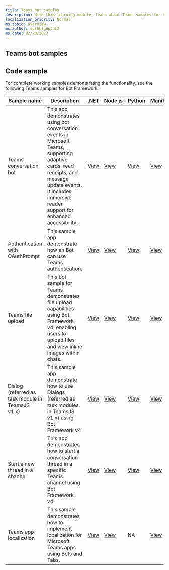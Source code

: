 ```yaml
---
title: Teams bot samples
description: With this learning module, learn about Teams samples for Bot Framework, which includes working samples demonstrating the functionality.
localization_priority: Normal
ms.topic: overview
ms.author: surbhigupta12
ms.date: 02/20/2023
---
```


## Teams bot samples

## Code sample

For complete working samples demonstrating the functionality, see the following Teams samples for Bot Framework:

| **Sample name** | **Description** | **.NET** | **Node.js** | **Python** | **Manifest**|
|--------|------------- |---|---|---|---|
| Teams conversation bot | This app demonstrates using bot conversation events in Microsoft Teams, supporting adaptive cards, read receipts, and message update events. It includes immersive reader support for enhanced accessibility. | [View](https://github.com/OfficeDev/Microsoft-Teams-Samples/tree/main/samples/bot-conversation/csharp)| [View](https://github.com/OfficeDev/Microsoft-Teams-Samples/tree/main/samples/bot-conversation/nodejs)| [View](https://github.com/OfficeDev/Microsoft-Teams-Samples/tree/main/samples/bot-conversation/python) |[View](https://github.com/OfficeDev/Microsoft-Teams-Samples/tree/main/samples/bot-conversation/csharp/demo-manifest/bot-conversation.zip) |
| Authentication with OAuthPrompt| This sample app demonstrate how an Bot can use Teams authentication. | [View](https://github.com/OfficeDev/Microsoft-Teams-Samples/tree/main/samples/bot-teams-authentication/csharp)| [View](https://github.com/OfficeDev/Microsoft-Teams-Samples/tree/main/samples/bot-conversation-sso-quickstart/js)| [View](https://github.com/OfficeDev/Microsoft-Teams-Samples/tree/main/samples/bot-teams-authentication/python) |[View](https://github.com/OfficeDev/Microsoft-Teams-Samples/tree/main/samples/bot-teams-authentication/csharp/demo-manifest/bot-teams-authentication.zip) |
|Teams file upload | This bot sample for Teams demonstrates file upload capabilities using Bot Framework v4, enabling users to upload files and view inline images within chats. | [View](https://github.com/OfficeDev/Microsoft-Teams-Samples/tree/main/samples/bot-file-upload/csharp) | [View](https://github.com/OfficeDev/Microsoft-Teams-Samples/tree/main/samples/bot-file-upload/nodejs) | [View](https://github.com/OfficeDev/Microsoft-Teams-Samples/tree/main/samples/bot-file-upload/python) |[View](https://github.com/OfficeDev/Microsoft-Teams-Samples/tree/main/samples/bot-file-upload/csharp/demo-manifest/bot-file-upload.zip) |
| Dialog (referred as task module in TeamsJS v1.x) | This sample app demonstrate how to use Dialogs (referred as task modules in TeamsJS v1.x) using Bot Framework v4 | [View](https://github.com/OfficeDev/Microsoft-Teams-Samples/tree/main/samples/bot-task-module/csharp) | [View](https://github.com/OfficeDev/Microsoft-Teams-Samples/tree/main/samples/bot-task-module/nodejs) | [View](https://github.com/OfficeDev/Microsoft-Teams-Samples/tree/main/samples/bot-task-module/python) |[View](https://github.com/OfficeDev/Microsoft-Teams-Samples/tree/main/samples/bot-task-module/csharp/demo-manifest/bot-task-module.zip) |
| Start a new thread in a channel | This app demonstrates how to start a conversation thread in a specific Teams channel using Bot Framework v4. | [View](https://github.com/OfficeDev/Microsoft-Teams-Samples/tree/main/samples/bot-initiate-thread-in-channel/csharp) | [View](https://github.com/OfficeDev/Microsoft-Teams-Samples/tree/main/samples/bot-initiate-thread-in-channel/nodejs) | [View](https://github.com/OfficeDev/Microsoft-Teams-Samples/tree/main/samples/bot-initiate-thread-in-channel/python) |[View](https://github.com/OfficeDev/Microsoft-Teams-Samples/tree/main/samples/bot-initiate-thread-in-channel/csharp/demo-manifest/bot-initiate-thread-in-channel.zip) |
| Teams app localization | This sample demonstrates how to implement localization for Microsoft Teams apps using Bots and Tabs. | [View](https://github.com/OfficeDev/Microsoft-Teams-Samples/tree/main/samples/app-localization/csharp) |[View](https://github.com/OfficeDev/Microsoft-Teams-Samples/tree/main/samples/app-localization/nodejs) | NA |[View](https://github.com/OfficeDev/Microsoft-Teams-Samples/tree/main/samples/app-localization/csharp/demo-manifest/app-localization.zip)
